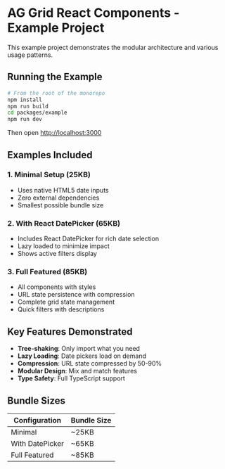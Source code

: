 # AG Grid React Components - Example Project

This example project demonstrates the modular architecture and various usage patterns.

## Running the Example

```bash
# From the root of the monorepo
npm install
npm run build
cd packages/example
npm run dev
```

Then open <http://localhost:3000>

## Examples Included

### 1. Minimal Setup (25KB)

- Uses native HTML5 date inputs
- Zero external dependencies
- Smallest possible bundle size

### 2. With React DatePicker (65KB)

- Includes React DatePicker for rich date selection
- Lazy loaded to minimize impact
- Shows active filters display

### 3. Full Featured (85KB)

- All components with styles
- URL state persistence with compression
- Complete grid state management
- Quick filters with descriptions

## Key Features Demonstrated

- **Tree-shaking**: Only import what you need
- **Lazy Loading**: Date pickers load on demand
- **Compression**: URL state compressed by 50-90%
- **Modular Design**: Mix and match features
- **Type Safety**: Full TypeScript support

## Bundle Sizes

| Configuration   | Bundle Size |
| --------------- | ----------- |
| Minimal         | ~25KB       |
| With DatePicker | ~65KB       |
| Full Featured   | ~85KB       |
